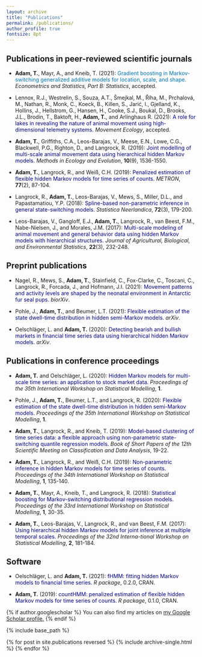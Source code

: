 ```yaml
---
layout: archive
title: "Publications"
permalink: /publications/
author_profile: true
fontsize: 8pt
---
```


Publications in peer-reviewed scientific journals
------

- **Adam, T.**, Mayr, A., and Kneib, T. (2021):
<span style="color: #0072b1;"> Gradient boosting in Markov-switching generalized additive models for location, scale, and shape. </span>
*Econometrics and Statistics, Part B: Statistics*, accepted.

- Lennox, R.J., Westrelin, S., Souza, A.T., Šmejkal, M., Říha, M., Prchalová, M., Nathan, R., Monk, C., Koeck, B., Killen, S., Jarić, I., Gjelland, K., Hollins, J., Hellstrom, G., Hansen, H., Cooke, S.J., Boukal, D., Brooks, J.L., Brodin, T., Baktoft, H., **Adam, T.**, and Arlinghaus R. (2021):
<span style="color: navy;"> A role for lakes in revealing the nature of animal movement using high-dimensional telemetry systems. </span>
*Movement Ecology*, accepted.

- **Adam, T.**, Griffiths, C.A., Leos-Barajas, V., Meese, E.N., Lowe, C.G., Blackwell, P.G., Righton, D., and Langrock, R. (2019): 
<span style="color: navy;"> Joint modelling of multi-scale animal movement data using hierarchical hidden Markov models. </span>
*Methods in Ecology and Evolution*, **10**(9), 1536-1550. 

- **Adam, T.**, Langrock, R., and Weiß, C.H. (2019): 
<span style="color: navy;"> Penalized estimation of flexible hidden Markov models for time series of counts. </span>
*METRON*, **77**(2), 87-104.

-	Langrock, R., **Adam, T.**, Leos-Barajas, V., Mews, S., Miller, D.L., and Papastamatiou, Y.P. (2018):
<span style="color: navy;"> Spline-based non-parametric inference in general state-switching models. </span>
*Statistica Neerlandica*, **72**(3), 179-200.

-	Leos-Barajas, V., Gangloff, E.J., **Adam, T.**, Langrock, R., van Beest, F.M., Nabe-Nielsen, J., and Morales, J.M. (2017): 
<span style="color: navy;"> Multi-scale modeling of animal movement and general behavior data using hidden Markov models with hierarchical structures. </span>
*Journal of Agricultural, Biological, and Environmental Statistics*, **22**(3), 232-248.

Preprint publications
------

- Nagel, R., Mews, S., **Adam, T.**, Stainfield, C., Fox-Clarke, C., Toscani, C., Langrock, R., Forcada, J., and Hofmann, J.I. (2021):
<span style="color: navy;"> Movement patterns and activity levels are shaped by the neonatal environment in Antarctic fur seal pups.</span>
*biorXiv*.

- Pohle, J., **Adam, T.**, and Beumer, L.T. (2021): 
<span style="color: navy;">Flexible estimation of the state dwell-time distribution in hidden semi-Markov models.</span>
*arXiv*.

- Oelschläger, L. and **Adam, T.** (2020): 
<span style="color: navy;"> Detecting bearish and bullish markets in financial time series data using hierarchical hidden Markov models.</span>
*arXiv*.

Publications in conference proceedings
------

- **Adam, T.** and Oelschläger, L. (2020):
<span style="color: navy;"> Hidden Markov models for multi-scale time series: an application to stock market data.</span>
*Proceedings of the 35th International Workshop on Statistical Modelling*, **1**.

-	Pohle, J., **Adam, T.**, Beumer, L.T., and Langrock, R. (2020):
<span style="color: navy;"> Flexible estimation of the state dwell-time distribution in hidden semi-Markov models.</span>
*Proceedings of the 35th International Workshop on Statistical Modelling*, **1**.

-	**Adam, T.**, Langrock, R., and Kneib, T. (2019):
<span style="color: navy;"> Model-based clustering of time series data: a flexible approach using non-parametric state-switching quantile regression models.</span>
*Book of Short Papers of the 12th Scientific Meeting on Classification and Data Analysis*, 19-22.

-	**Adam, T.**, Langrock, R., and Weiß, C.H. (2019):
<span style="color: navy;"> Non-parametric inference in hidden Markov models for time series of counts.</span>
*Proceedings of the 34th International Workshop on Statistical Modelling*, **1**, 135-140.

-	**Adam, T.**, Mayr, A., Kneib, T., and Langrock, R. (2018):
<span style="color: navy;"> Statistical boosting for Markov-switching distributional regression models.</span>
*Proceedings of the 33rd International Workshop on Statistical Modelling*, **1**, 30-35.

-	**Adam, T.**, Leos-Barajas, V., Langrock, R., and van Beest, F.M. (2017):
<span style="color: navy;"> Using hierarchical hidden Markov models for joint inference at multiple temporal scales.</span>
*Proceedings of the 32nd Interna-tional Workshop on Statistical Modelling*, **2**, 181-184.

Software
------

-	Oelschläger, L. and **Adam, T.** (2021):
<span style="color: navy;"> fHMM: fitting hidden Markov models to financial time series.</span>
*R package*, 0.2.0, CRAN.

- **Adam, T.** (2019):
<span style="color: navy;"> countHMM: penalized estimation of flexible hidden Markov models for time series of counts.</span>
*R package*, 0.1.0, CRAN.




{% if author.googlescholar %}
  You can also find my articles on <u><a href="{{author.googlescholar}}">my Google Scholar profile</a>.</u>
{% endif %}

{% include base_path %}

{% for post in site.publications reversed %}
  {% include archive-single.html %}
{% endfor %}

